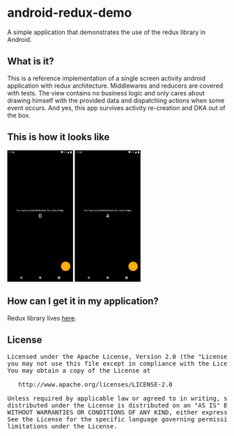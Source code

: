 # android-redux-demo

A simple application that demonstrates the use of the redux library in Android.


## What is it?
This is a reference implementation of a single screen activity android application
with redux architecture. Middlewares and reducers are covered with tests.
The view contains no business logic and only cares about drawing himself with the provided data and dispatching actions when some event occurs. And yes, this app survives activity re-creation and DKA out of the box.

## This is how it looks like
<p float="left">
   <img src="assets/counter-app-initial.png" width="30%">
   <img src="assets/counter-app-incremented.png" width="30%">
</p>

## How can I get it in my application?
Redux library lives [here](https://gitlab.com/v.sulimov/android-redux-kotlin).

## License
<pre>
Licensed under the Apache License, Version 2.0 (the "License");
you may not use this file except in compliance with the License.
You may obtain a copy of the License at

   http://www.apache.org/licenses/LICENSE-2.0

Unless required by applicable law or agreed to in writing, software
distributed under the License is distributed on an "AS IS" BASIS,
WITHOUT WARRANTIES OR CONDITIONS OF ANY KIND, either express or implied.
See the License for the specific language governing permissions and
limitations under the License.
</pre>
